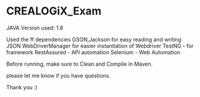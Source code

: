 # CREALOGiX_Exam

JAVA Version used: 1.8

Used the ff dependencies
GSON,Jackson for easy reading and writing JSON
WebDriverManager for easier instantiation of Webdriver
TestNG - for framework 
RestAssured - API automation
Selenium - Web Automation


Before running, make sure to Clean and Compile in Maven.

please let me know if you have questions. 

Thank you :)
